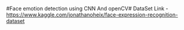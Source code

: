 #Face emotion detection using CNN And openCV#
DataSet Link - https://www.kaggle.com/jonathanoheix/face-expression-recognition-dataset
